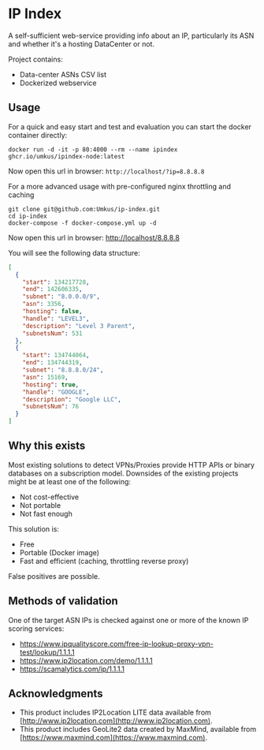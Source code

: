 # IP Index

A self-sufficient web-service providing info about an IP, particularly its ASN and whether it's a hosting DataCenter or not.

Project contains:

* Data-center ASNs CSV list
* Dockerized webservice

## Usage

For a quick and easy start and test and evaluation you can start the docker container directly:

```shell
docker run -d -it -p 80:4000 --rm --name ipindex ghcr.io/umkus/ipindex-node:latest 
```

Now open this url in browser: `http://localhost/?ip=8.8.8.8`

For a more advanced usage with pre-configured nginx throttling and caching

```shell
git clone git@github.com:Umkus/ip-index.git
cd ip-index
docker-compose -f docker-compose.yml up -d
```

Now open this url in browser: [http://localhost/8.8.8.8](http://localhost/8.8.8.8)

You will see the following data structure:

```json
[
  {
    "start": 134217728,
    "end": 142606335,
    "subnet": "8.0.0.0/9",
    "asn": 3356,
    "hosting": false,
    "handle": "LEVEL3",
    "description": "Level 3 Parent",
    "subnetsNum": 531
  },
  {
    "start": 134744064,
    "end": 134744319,
    "subnet": "8.8.8.0/24",
    "asn": 15169,
    "hosting": true,
    "handle": "GOOGLE",
    "description": "Google LLC",
    "subnetsNum": 76
  }
]

```

## Why this exists

Most existing solutions to detect VPNs/Proxies provide HTTP APIs or binary databases on a subscription model. Downsides of the existing projects might be at least one of the following:

* Not cost-effective
* Not portable
* Not fast enough

This solution is:

* Free
* Portable (Docker image)
* Fast and efficient (caching, throttling reverse proxy)

False positives are possible.

## Methods of validation

One of the target ASN IPs is checked against one or more of the known IP scoring services:

* https://www.ipqualityscore.com/free-ip-lookup-proxy-vpn-test/lookup/1.1.1.1
* https://www.ip2location.com/demo/1.1.1.1
* https://scamalytics.com/ip/1.1.1.1

## Acknowledgments

* This product includes IP2Location LITE data available from [http://www.ip2location.com](http://www.ip2location.com).
* This product includes GeoLite2 data created by MaxMind, available from [https://www.maxmind.com](https://www.maxmind.com).
